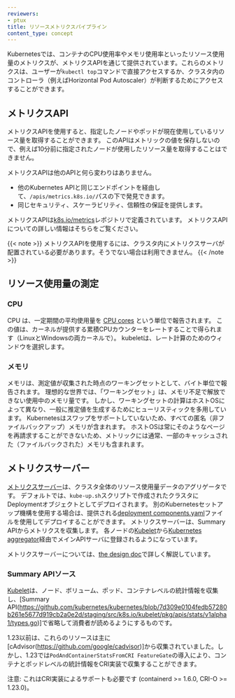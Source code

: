 ```yaml
---
reviewers:
- ptux
title: リソースメトリクスパイプライン
content_type: concept
---
```


<!-- overview -->

Kubernetesでは、コンテナのCPU使用率やメモリ使用率といったリソース使用量のメトリクスが、メトリクスAPIを通じて提供されています。これらのメトリクスは、ユーザーが`kubectl top`コマンドで直接アクセスするか、クラスタ内のコントローラ（例えばHorizontal Pod Autoscaler）が判断するためにアクセスすることができます。

<!-- body -->

## メトリクスAPI

メトリクスAPIを使用すると、指定したノードやポッドが現在使用しているリソース量を取得することができます。
このAPIはメトリックの値を保存しないので、例えば10分前に指定されたノードが使用したリソース量を取得することはできません。

メトリクスAPIは他のAPIと何ら変わりはありません。

- 他のKubernetes APIと同じエンドポイントを経由して、`/apis/metrics.k8s.io/`パスの下で発見できます。
- 同じセキュリティ、スケーラビリティ、信頼性の保証を提供します。

メトリクスAPIは[k8s.io/metrics](https://github.com/kubernetes/metrics/blob/master/pkg/apis/metrics/v1beta1/types.go)レポジトリで定義されています。
メトリクスAPIについての詳しい情報はそちらをご覧ください。

{{< note >}}
メトリクスAPIを使用するには、クラスタ内にメトリクスサーバが配置されている必要があります。そうでない場合は利用できません。
{{< /note >}}

## リソース使用量の測定

### CPU

CPU は、一定期間の平均使用量を [CPU cores](/docs/concepts/configuration/manage-resources-containers/#meaning-of-cpu) という単位で報告されます。
この値は、カーネルが提供する累積CPUカウンターをレートすることで得られます（LinuxとWindowsの両カーネルで）。
kubeletは、レート計算のためのウィンドウを選択します。

### メモリ

メモリは、測定値が収集された時点のワーキングセットとして、バイト単位で報告されます。
理想的な世界では、「ワーキングセット」は、メモリ不足で解放できない使用中のメモリ量です。
しかし、ワーキングセットの計算はホストOSによって異なり、一般に推定値を生成するためにヒューリスティックを多用しています。
Kubernetesはスワップをサポートしていないため、すべての匿名（非ファイルバックアップ）メモリが含まれます。
ホストOSは常にそのようなページを再請求することができないため、メトリックには通常、一部のキャッシュされた（ファイルバックされた）メモリも含まれます。

## メトリクスサーバー

[メトリクスサーバー](https://github.com/kubernetes-sigs/metrics-server)は、クラスタ全体のリソース使用量データのアグリゲータです。
デフォルトでは、`kube-up.sh`スクリプトで作成されたクラスタにDeploymentオブジェクトとしてデプロイされます。
別のKubernetesセットアップ機構を使用する場合は、提供される[deployment components.yaml](https://github.com/kubernetes-sigs/metrics-server/releases)ファイルを使用してデプロイすることができます。
メトリクスサーバーは、Summary APIからメトリクスを収集します。
各ノードの[Kubelet](/docs/reference/command-line-tools-reference/kubelet/)から[Kubernetes aggregator](/docs/concepts/extend-kubernetes/api-extension/apiserver-aggregation/)経由でメインAPIサーバに登録されるようになっています。

メトリクスサーバーについては、[the design doc](https://github.com/kubernetes/community/blob/master/contributors/design-proposals/instrumentation/metrics-server.md)で詳しく解説しています。


### Summary APIソース

[Kubelet](/docs/reference/command-line-tools-reference/kubelet/)は、ノード、ボリューム、ポッド、コンテナレベルの統計情報を収集し、[Summary API(https://github.com/kubernetes/kubernetes/blob/7d309e0104fedb57280b261e5677d919cb2a0e2d/staging/src/k8s.io/kubelet/pkg/apis/stats/v1alpha1/types.go)]で省略して消費者が読めるようにするものです。

1.23以前は、これらのリソースは主に[cAdvisor(https://github.com/google/cadvisor)]から収集されていました。しかし、1.23では`PodAndContainerStatsFromCRI FeatureGate`の導入により、コンテナとポッドレベルの統計情報をCRI実装で収集することができます。

注意: これはCRI実装によるサポートも必要です (containerd >= 1.6.0, CRI-O >= 1.23.0)。